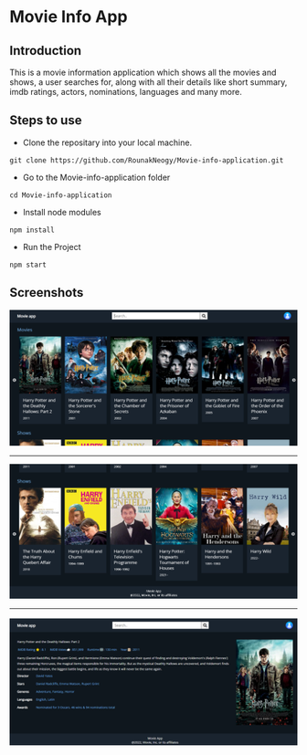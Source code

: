 # Movie Info App
## Introduction
This is a movie information application which shows all the movies and shows, a user searches for, along with all their details like short summary, imdb ratings, actors, nominations, languages and many more.

## Steps to use
- Clone the repositary into your local machine.
```terminal
git clone https://github.com/RounakNeogy/Movie-info-application.git
```
- Go to the Movie-info-application folder
```terminal
cd Movie-info-application
```
- Install node modules
```terminal
npm install
```
- Run the Project
```terminal
npm start
```

## Screenshots
![](./src/Images/screenshot1.png)
<hr/>

![](./src/Images/screenshot2.png)

<hr/>

![](./src/Images/screenshot3.png)

